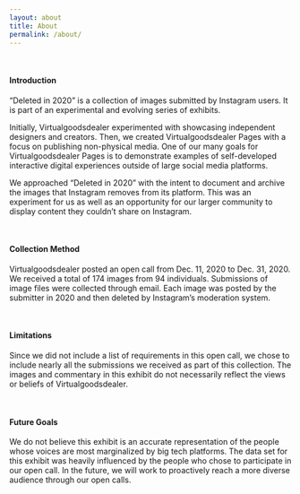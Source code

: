 ```yaml
---
layout: about
title: About
permalink: /about/
---
```

&nbsp;

#### Introduction

“Deleted in 2020” is a collection of images submitted by Instagram users.
It is part of an experimental and evolving series of exhibits.

Initially, Virtualgoodsdealer experimented with showcasing independent designers and creators. Then, we created Virtualgoodsdealer Pages with a focus on publishing non-physical media. One of our many goals for Virtualgoodsdealer Pages is to demonstrate examples of self-developed interactive digital experiences outside of large social media platforms.

We approached “Deleted in 2020” with the intent to document and archive the images that Instagram removes from its platform. This was an experiment for us as well as an opportunity for our larger community to display content they couldn’t share on Instagram.

&nbsp;

#### Collection Method

Virtualgoodsdealer posted an open call from Dec. 11, 2020 to Dec. 31, 2020. We received a total of 174 images from 94 individuals. Submissions of image files were collected through email. Each image was posted by the submitter in 2020 and then deleted by Instagram’s moderation system.

&nbsp;

#### Limitations

Since we did not include a list of requirements in this open call, we chose to include nearly all the submissions we received as part of this collection. The images and commentary in this exhibit do not necessarily reflect the views or beliefs of Virtualgoodsdealer.

&nbsp;

#### Future Goals

We do not believe this exhibit is an accurate representation of the people whose voices are most marginalized by big tech platforms. The data set for this exhibit was heavily influenced by the people who chose to participate in our open call. In the future, we will work to proactively reach a more diverse audience through our open calls.